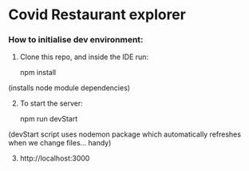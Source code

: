 # Covid Restaurant explorer

### How to initialise dev environment:

1) Clone this repo, and inside the IDE run:

    npm install 

(installs node module dependencies)

2) To start the server:

    npm run devStart 

(devStart script uses nodemon package which automatically refreshes when we change files... handy)

3) http://localhost:3000 